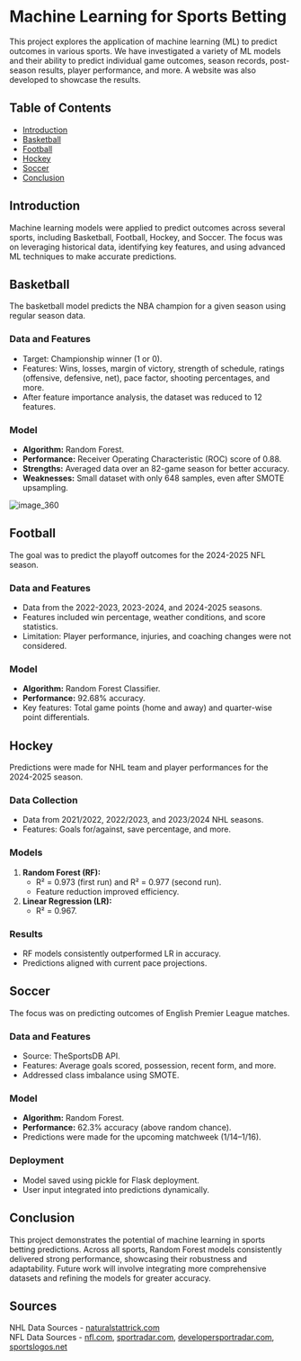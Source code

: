 # Machine Learning for Sports Betting

This project explores the application of machine learning (ML) to predict outcomes in various sports. We have investigated a variety of ML models and their ability to predict individual game outcomes, season records, post-season results, player performance, and more. A website was also developed to showcase the results.

## Table of Contents

- [Introduction](#introduction)
- [Basketball](#basketball)
- [Football](#football)
- [Hockey](#hockey)
- [Soccer](#soccer)
- [Conclusion](#conclusion)

## Introduction

Machine learning models were applied to predict outcomes across several sports, including Basketball, Football, Hockey, and Soccer. The focus was on leveraging historical data, identifying key features, and using advanced ML techniques to make accurate predictions.

## Basketball

The basketball model predicts the NBA champion for a given season using regular season data. 

### Data and Features
- Target: Championship winner (1 or 0).
- Features: Wins, losses, margin of victory, strength of schedule, ratings (offensive, defensive, net), pace factor, shooting percentages, and more.
- After feature importance analysis, the dataset was reduced to 12 features.

### Model
- **Algorithm:** Random Forest.
- **Performance:** Receiver Operating Characteristic (ROC) score of 0.88.
- **Strengths:** Averaged data over an 82-game season for better accuracy.
- **Weaknesses:** Small dataset with only 648 samples, even after SMOTE upsampling.

![image_360](https://github.com/user-attachments/assets/efe75689-cef7-4492-aa8e-b3605a52f023)

## Football

The goal was to predict the playoff outcomes for the 2024-2025 NFL season.

### Data and Features
- Data from the 2022-2023, 2023-2024, and 2024-2025 seasons.
- Features included win percentage, weather conditions, and score statistics.
- Limitation: Player performance, injuries, and coaching changes were not considered.

### Model
- **Algorithm:** Random Forest Classifier.
- **Performance:** 92.68% accuracy.
- Key features: Total game points (home and away) and quarter-wise point differentials.

## Hockey

Predictions were made for NHL team and player performances for the 2024-2025 season.

### Data Collection
- Data from 2021/2022, 2022/2023, and 2023/2024 NHL seasons.
- Features: Goals for/against, save percentage, and more.

### Models
1. **Random Forest (RF):**
   - R² = 0.973 (first run) and R² = 0.977 (second run).
   - Feature reduction improved efficiency.
2. **Linear Regression (LR):**
   - R² = 0.967.

### Results
- RF models consistently outperformed LR in accuracy.
- Predictions aligned with current pace projections.

## Soccer

The focus was on predicting outcomes of English Premier League matches.

### Data and Features
- Source: TheSportsDB API.
- Features: Average goals scored, possession, recent form, and more.
- Addressed class imbalance using SMOTE.

### Model
- **Algorithm:** Random Forest.
- **Performance:** 62.3% accuracy (above random chance).
- Predictions were made for the upcoming matchweek (1/14–1/16).

### Deployment
- Model saved using pickle for Flask deployment.
- User input integrated into predictions dynamically.

## Conclusion

This project demonstrates the potential of machine learning in sports betting predictions. Across all sports, Random Forest models consistently delivered strong performance, showcasing their robustness and adaptability. Future work will involve integrating more comprehensive datasets and refining the models for greater accuracy.

## Sources

NHL Data Sources - [naturalstattrick.com](https://www.naturalstattrick.com/) <br>
NFL Data Sources - [nfl.com](http://nfl.com/), [sportradar.com](http://sportradar.com/), [developersportradar.com](http://developersportradar.com/football), [sportslogos.net](http://sportslogos.net/)
